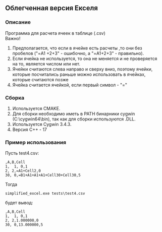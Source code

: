 ## Облегченная версия Екселя
### Описание
Программа для расчета ячеек в таблице (.csv) <br/>
Важно!<br/>
1. Предполагается, что если в ячейке есть расчеты ,то они без пробелов ("=A1 +2+3" - ошибочно, а "=A1+2+3" - правильно).<br/>
2. Если ячейка не используется, то она не меняется и не проверяется на то, является числом или нет.
3. Ячейки считаются слева направо и сверху вниз, поэтому ячейки, которые посчитались раньше можно использовать в ячейках, которые считаются позже
4. Ячейка считается ячейкой, если первый символ - "="

### Сборка
1. Используется CMAKE.
2. Для сборки необходимо иметь в PATH бинарники cygwin (C:\cygwin64\bin), так как для сборки используются .DLL. 
3. Используется Cygwin 3.4.3.
4. Версия С++ - 17

### Пример использования
Пусть test4.csv:
```
,A,B,Cell
1,  1, 0,1
2, 2,=A1+Cell2,0
30, 0,=B1+A1+A1+A1+Cell30+Cell30,5
```
Тогда
```
simplified_excel.exe tests\test4.csv
```
будет вывод:
```
,A,B,Cell
1,  1, 0,1
2, 2,1.000000,0
30, 0,13.000000,5
```
